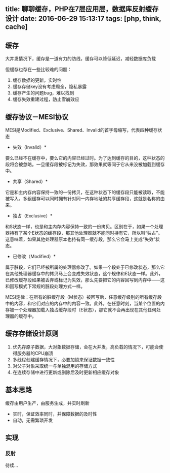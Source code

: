 title: 聊聊缓存，PHP在7层应用层，数据库反射缓存设计
date: 2016-06-29 15:13:17
tags: [php, think, cache]
---

## 缓存

大并发情况下，缓存是一道有力的防线，缓存可以降低延迟，减轻数据库负载

但缓存也存在一些比较难的问题：

1. 缓存数据的更新，实时性
2. 缓存存储key没有考虑周全，隐私暴露
3. 缓存产生的问题bug，难以找到
4. 缓存失效重建过程，防止雪崩效应

## 缓存协议－MESI协议

MESI是Modified、Exclusive、Shared、Invalid的首字母缩写，代表四种缓存状态

* 失效（Invalid）*

要么已经不在缓存中，要么它的内容已经过时。为了达到缓存的目的，这种状态的段将会被忽略。一旦缓存段被标记为失效，那效果就等同于它从来没被加载到缓存中。

* 共享（Shared）*

它是和主内存内容保持一致的一份拷贝，在这种状态下的缓存段只能被读取，不能被写入。多组缓存可以同时拥有针对同一内存地址的共享缓存段，这就是名称的由来。

* 独占（Exclusive）*

和S状态一样，也是和主内存内容保持一致的一份拷贝。区别在于，如果一个处理器持有了某个E状态的缓存段，那其他处理器就不能同时持有它，所以叫“独占”。这意味着，如果其他处理器原本也持有同一缓存段，那么它会马上变成“失效”状态。

* 已修改（Modified）*

属于脏段，它们已经被所属的处理器修改了。如果一个段处于已修改状态，那么它在其他处理器缓存中的拷贝马上会变成失效状态，这个规律和E状态一样。此外，已修改缓存段如果被丢弃或标记为失效，那么先要把它的内容回写到内存中——这和回写模式下常规的脏段处理方式一样。


MESI定律：在所有的脏缓存段（M状态）被回写后，任意缓存级别的所有缓存段中的内容，和它们对应的内存中的内容一致。此外，在任意时刻，当某个位置的内存被一个处理器加载入独占缓存段时（E状态），那它就不会再出现在其他任何处理器的缓存中。


## 缓存存储设计原则

1. 优先存原子数据，大对象数据存储，会在大并发，高负载的情况下，可能会使得服务器的CPU崩溃
2. 多线程创建缓存情况下，必要加锁来保证数据一致性
3. 对父子对象采取统一与单独混用的存储方式
4. 在连续存储中进行更新或删除后及时更新相应缓存对象



<!-- more -->


## 基本思路

缓存由用户生产，由服务生成，并实时刷新

* 实时，保证效率同时，并保障数据的及时性
* 自动，无需繁琐开发

## 实现

### 反射

待续...
